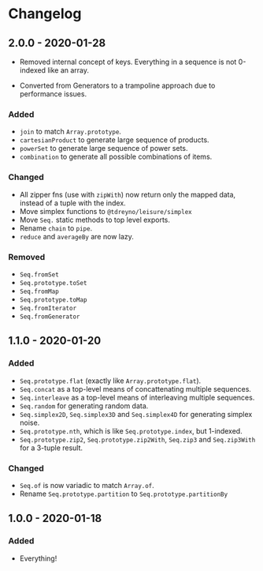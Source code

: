 # Changelog

## 2.0.0 - 2020-01-28

- Removed internal concept of keys. Everything in a sequence is not 0-indexed like an array.

- Converted from Generators to a trampoline approach due to performance issues.

### Added

- `join` to match `Array.prototype`.
- `cartesianProduct` to generate large sequence of products.
- `powerSet` to generate large sequence of power sets.
- `combination` to generate all possible combinations of items.

### Changed

- All zipper fns (use with `zipWith`) now return only the mapped data, instead of a tuple with the index.
- Move simplex functions to `@tdreyno/leisure/simplex`
- Move `Seq.` static methods to top level exports.
- Rename `chain` to `pipe`.
- `reduce` and `averageBy` are now lazy.

### Removed

- `Seq.fromSet`
- `Seq.prototype.toSet`
- `Seq.fromMap`
- `Seq.prototype.toMap`
- `Seq.fromIterator`
- `Seq.fromGenerator`

## 1.1.0 - 2020-01-20

### Added

- `Seq.prototype.flat` (exactly like `Array.prototype.flat`).
- `Seq.concat` as a top-level means of concattenating multiple sequences.
- `Seq.interleave` as a top-level means of interleaving multiple sequences.
- `Seq.random` for generating random data.
- `Seq.simplex2D`, `Seq.simplex3D` and `Seq.simplex4D` for generating simplex noise.
- `Seq.prototype.nth`, which is like `Seq.prototype.index`, but 1-indexed.
- `Seq.prototype.zip2`, `Seq.prototype.zip2With`, `Seq.zip3` and `Seq.zip3With` for a 3-tuple result.

### Changed

- `Seq.of` is now variadic to match `Array.of`.
- Rename `Seq.prototype.partition` to `Seq.prototype.partitionBy`

## 1.0.0 - 2020-01-18

### Added

- Everything!
